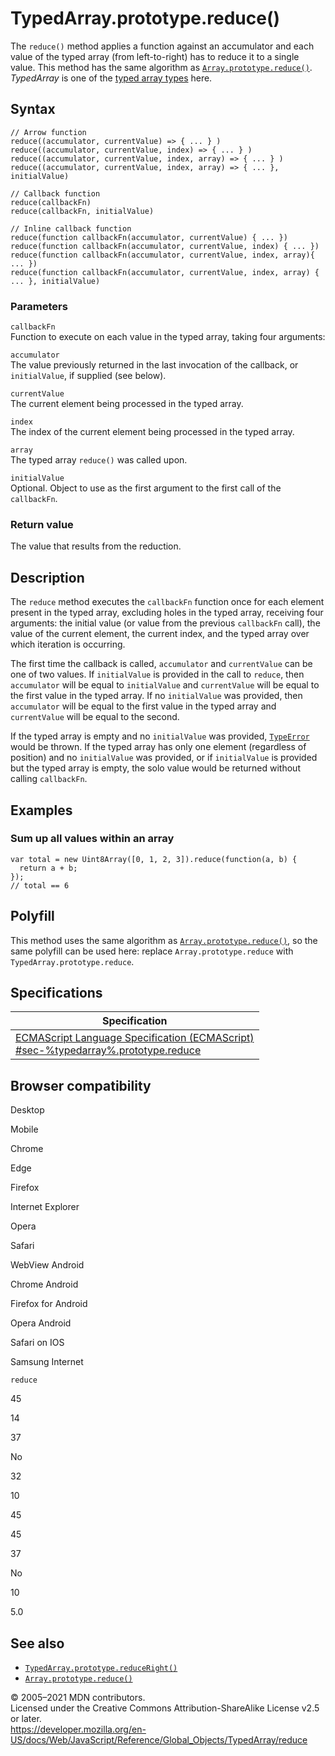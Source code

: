 TypedArray.prototype.reduce()
=============================

The `reduce()` method applies a function against an accumulator and each value of the typed array (from left-to-right) has to reduce it to a single value. This method has the same algorithm as [`Array.prototype.reduce()`](../array/reduce). *TypedArray* is one of the [typed array types](../typedarray#typedarray_objects) here.

Syntax
------

    // Arrow function
    reduce((accumulator, currentValue) => { ... } )
    reduce((accumulator, currentValue, index) => { ... } )
    reduce((accumulator, currentValue, index, array) => { ... } )
    reduce((accumulator, currentValue, index, array) => { ... }, initialValue)

    // Callback function
    reduce(callbackFn)
    reduce(callbackFn, initialValue)

    // Inline callback function
    reduce(function callbackFn(accumulator, currentValue) { ... })
    reduce(function callbackFn(accumulator, currentValue, index) { ... })
    reduce(function callbackFn(accumulator, currentValue, index, array){ ... })
    reduce(function callbackFn(accumulator, currentValue, index, array) { ... }, initialValue)

### Parameters

`callbackFn`  
Function to execute on each value in the typed array, taking four arguments:

`accumulator`  
The value previously returned in the last invocation of the callback, or `initialValue`, if supplied (see below).

`currentValue`  
The current element being processed in the typed array.

`index`  
The index of the current element being processed in the typed array.

`array`  
The typed array `reduce()` was called upon.

`initialValue`  
Optional. Object to use as the first argument to the first call of the `callbackFn`.

### Return value

The value that results from the reduction.

Description
-----------

The `reduce` method executes the `callbackFn` function once for each element present in the typed array, excluding holes in the typed array, receiving four arguments: the initial value (or value from the previous `callbackFn` call), the value of the current element, the current index, and the typed array over which iteration is occurring.

The first time the callback is called, `accumulator` and `currentValue` can be one of two values. If `initialValue` is provided in the call to `reduce`, then `accumulator` will be equal to `initialValue` and `currentValue` will be equal to the first value in the typed array. If no `initialValue` was provided, then `accumulator` will be equal to the first value in the typed array and `currentValue` will be equal to the second.

If the typed array is empty and no `initialValue` was provided, [`TypeError`](../typeerror) would be thrown. If the typed array has only one element (regardless of position) and no `initialValue` was provided, or if `initialValue` is provided but the typed array is empty, the solo value would be returned without calling `callbackFn`.

Examples
--------

### Sum up all values within an array

    var total = new Uint8Array([0, 1, 2, 3]).reduce(function(a, b) {
      return a + b;
    });
    // total == 6

Polyfill
--------

This method uses the same algorithm as [`Array.prototype.reduce()`](../array/reduce), so the same polyfill can be used here: replace `Array.prototype.reduce` with `TypedArray.prototype.reduce`.

Specifications
--------------

<table><thead><tr class="header"><th>Specification</th></tr></thead><tbody><tr class="odd"><td><a href="#">ECMAScript Language Specification (ECMAScript)<br />
<span class="small">#sec-%typedarray%.prototype.reduce</span></a></td></tr></tbody></table>

Browser compatibility
---------------------

Desktop

Mobile

Chrome

Edge

Firefox

Internet Explorer

Opera

Safari

WebView Android

Chrome Android

Firefox for Android

Opera Android

Safari on IOS

Samsung Internet

`reduce`

45

14

37

No

32

10

45

45

37

No

10

5.0

See also
--------

-   [`TypedArray.prototype.reduceRight()`](reduceright)
-   [`Array.prototype.reduce()`](../array/reduce)

© 2005–2021 MDN contributors.  
Licensed under the Creative Commons Attribution-ShareAlike License v2.5 or later.  
<a href="https://developer.mozilla.org/en-US/docs/Web/JavaScript/Reference/Global_Objects/TypedArray/reduce" class="_attribution-link">https://developer.mozilla.org/en-US/docs/Web/JavaScript/Reference/Global_Objects/TypedArray/reduce</a>
